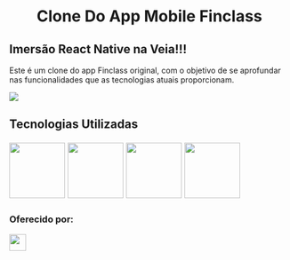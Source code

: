 <h1 align='center'>Clone Do App Mobile Finclass</h1>

<h2> Imersão React Native na Veia!!!</h2>
  <p>Este é um clone do app Finclass original, com o objetivo de se aprofundar nas funcionalidades que as tecnologias atuais proporcionam. </p>


  <img src='.assets/video/finvideo.gif'>


<h2>Tecnologias Utilizadas
 <p ><img height='100'  src='https://pagepro.co/blog/wp-content/uploads/2020/03/react-native-logo-884x1024.png'>
 <img height='100'   src='https://expo.dev/static/brand/all-logos.png'>
 <img height='100'  src='https://miro.medium.com/max/318/1*dsDINPXwehmt-0UmoLBI1g.png'>
 <img height='100' src='https://iconape.com/wp-content/png_logo_vector/typescript.png' >                                                                                      
                                                                                       </p>

<h3>Oferecido por:</h3> <img height='30px' src='https://uploads-ssl.webflow.com/61252c98d531767becce177c/613638b6378b7c54081074f6_Logo%20oscuro.png' href='https://www.catapulta.club/'>
